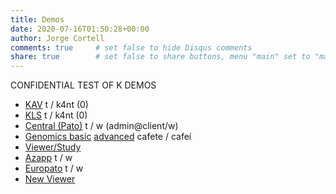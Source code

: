 ```yaml
---
title: Demos
date: 2020-07-16T01:50:28+00:00
author: Jorge Cortell
comments: true     # set false to hide Disqus comments
share: true        # set false to share buttons, menu "main" set to "main" to add this content to the main menu
---
```

CONFIDENTIAL TEST OF K DEMOS

* [KAV](https://kav.kanteron.net/studylist) t / k4nt (0)
* [KLS](https://kls.kanteron.net/) t / k4nt (0)
* [Central (Pato)](https://central.kanteron.com/TMIS/login.xhtml) t / w (admin@client/w)
* [Genomics basic](https://genomics3003.kanteron.com/authorize?token=devel) [advanced](https://genomics.kanteron.com:3002/#home) cafete / cafeí
* [Viewer/Study](https://k3d.kanteron.net/?url=https://s3.eu-central-1.amazonaws.com/ohif-viewer/JSON/PTCTStudy.json)
* [Azapp](https://azapp.kanteron.net/TMIS/login.xhtml) t / w
* [Europato](https://europato.kanteron.net/TMIS/login.xhtml) t / w
* [New Viewer](https://kanteron-demo-client1.eastus.cloudapp.azure.com/KDV/viewer/1.3.6.1.4.1.19291.2.1.1.2946548181445100002)
